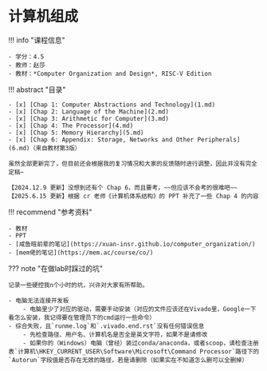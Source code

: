 # 计算机组成

!!! info "课程信息"

    - 学分：4.5
    - 教师：赵莎
    - 教材：*Computer Organization and Design*, RISC-V Edition

!!! abstract "目录"

    - [x] [Chap 1: Computer Abstractions and Technology](1.md)
    - [x] [Chap 2: Language of the Machine](2.md)
    - [x] [Chap 3: Arithmetic for Computer](3.md)
    - [x] [Chap 4: The Processor](4.md)
    - [x] [Chap 5: Memory Hierarchy](5.md)
    - [x] [Chap 6: Appendix: Storage, Networks and Other Peripherals](6.md)（来自教材第3版）

    虽然全部更新完了，但目前还会根据我的复习情况和大家的反馈随时进行调整，因此并没有完全定稿~

    【2024.12.9 更新】没想到还有个 Chap 6，而且要考，~~但应该不会考的很难吧~~
    【2025.6.15 更新】根据 cr 老师《计算机体系结构》的 PPT 补充了一些 Chap 4 的内容

!!! recommend "参考资料"

    - 教材
    - PPT
    - [咸鱼暄前辈的笔记](https://xuan-insr.github.io/computer_organization/)
    - [mem佬的笔记](https://mem.ac/course/co/)

??? note "在做lab时踩过的坑"

    记录一些硬控我n个小时的坑，兴许对大家有所帮助。

    - 电脑无法连接开发板
        - 电脑里少了对应的驱动，需要手动安装（对应的文件应该还在Vivado里，Google一下看怎么安装，我记得要在管理员下的cmd运行一些命令）
    - 综合失败，且`runme.log`和`.vivado.end.rst`没有任何错误信息
        - 先检查路径、用户名、计算机名是否全是英文字符，如果不是请修改
        - 如果你的（Windows）电脑（曾经）装过conda/anaconda，或者scoop，请检查注册表`计算机\HKEY_CURRENT_USER\Software\Microsoft\Command Processor`路径下的`Autorun`字段值是否存在无效的路径，若是请删除（如果实在不知道怎么删可以全删掉）